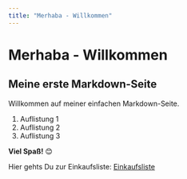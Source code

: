 ```yaml
---
title: "Merhaba - Willkommen"
---
```


# Merhaba - Willkommen

## Meine erste Markdown-Seite

Willkommen auf meiner einfachen Markdown-Seite.

1. Auflistung 1
2. Auflistung 2
3. Auflistung 3

**Viel Spaß!** 😊

Hier gehts Du zur Einkaufsliste:
[Einkaufsliste](details)
